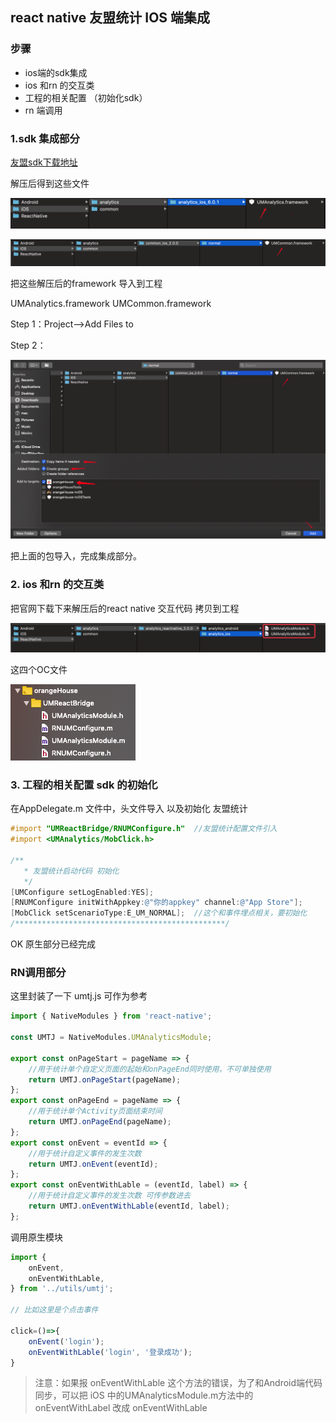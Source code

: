 ## react native 友盟统计 IOS 端集成

### 步骤

- ios端的sdk集成
- ios  和rn 的交互类
- 工程的相关配置 （初始化sdk）
- rn 端调用

### 1.sdk 集成部分

[友盟sdk下载地址](https://developer.umeng.com/sdk/reactnative)

解压后得到这些文件

![um6](../src/image/um6.png)

![um7](../src/image/um7.png)

把这些解压后的framework 导入到工程

 UMAnalytics.framework
 UMCommon.framework

Step 1：Project-->Add Files to 

Step 2：

![um8](../src/image/um8.png)

把上面的包导入，完成集成部分。

### 2. ios  和rn 的交互类

把官网下载下来解压后的react native 交互代码  拷贝到工程

![um9](../src/image/um9.png)

这四个OC文件

![um10](../src/image/um10.png)

### 3. 工程的相关配置 sdk 的初始化

在AppDelegate.m 文件中，头文件导入 以及初始化 友盟统计

```objective-c
#import "UMReactBridge/RNUMConfigure.h"  //友盟统计配置文件引入
#import <UMAnalytics/MobClick.h>

/**
   * 友盟统计启动代码 初始化
   */
[UMConfigure setLogEnabled:YES];
[RNUMConfigure initWithAppkey:@"你的appkey" channel:@"App Store"];
[MobClick setScenarioType:E_UM_NORMAL];  //这个和事件埋点相关，要初始化
/***********************************************/
```

OK 原生部分已经完成

### RN调用部分

这里封装了一下 umtj.js 可作为参考

```javascript
import { NativeModules } from 'react-native';

const UMTJ = NativeModules.UMAnalyticsModule;

export const onPageStart = pageName => {
    //用于统计单个自定义页面的起始和onPageEnd同时使用，不可单独使用
    return UMTJ.onPageStart(pageName);
};
export const onPageEnd = pageName => {
    //用于统计单个Activity页面结束时间
    return UMTJ.onPageEnd(pageName);
};
export const onEvent = eventId => {
    //用于统计自定义事件的发生次数
    return UMTJ.onEvent(eventId);
};
export const onEventWithLable = (eventId, label) => {
    //用于统计自定义事件的发生次数 可传参数进去
    return UMTJ.onEventWithLable(eventId, label);
};
```

调用原生模块

```javascript
import {
    onEvent,
    onEventWithLable,
} from '../utils/umtj';

// 比如这里是个点击事件

click=()=>{
    onEvent('login');
    onEventWithLable('login', '登录成功');
}
```



>注意：如果报 onEventWithLable 这个方法的错误，为了和Android端代码同步，可以把 iOS 中的UMAnalyticsModule.m方法中的 onEventWithLabel 改成 onEventWithLable